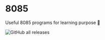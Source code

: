 # 8085
Useful 8085 programs for learning purpose :book:


<img alt="GitHub all releases" src="https://img.shields.io/github/downloads/deep5050/8085/total?style=for-the-badge">
